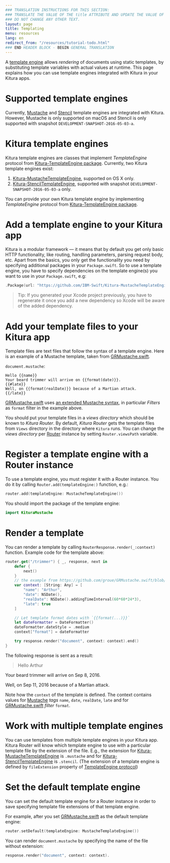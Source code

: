 ```yaml
---
### TRANSLATION INSTRUCTIONS FOR THIS SECTION:
### TRANSLATE THE VALUE OF THE title ATTRIBUTE AND UPDATE THE VALUE OF THE lang ATTRIBUTE. 
### DO NOT CHANGE ANY OTHER TEXT. 
layout: page
title: Templating
menu: resources
lang: en
redirect_from: "/resources/tutorial-todo.html"
### END HEADER BLOCK - BEGIN GENERAL TRANSLATION
---
```


A [template engine](https://en.wikipedia.org/wiki/Template_processor) allows _rendering_ of documents using static templates, by substituting template variables with actual values at runtime. This page explains how you can use template engines integrated with Kitura in your Kitura apps.

# Supported template engines
Currently, [Mustache](https://mustache.github.io) and [Stencil](https://github.com/kylef/Stencil) template engines are integrated with Kitura. However, Mustache is only supported on macOS and Stencil is only supported with snapshot `DEVELOPMENT-SNAPSHOT-2016-05-03-a`.

# Kitura template engines
Kitura template engines are classes that implement _TemplateEngine_ protocol from [Kitura-TemplateEngine package](https://github.com/IBM-Swift/Kitura-TemplateEngine/blob/master/Sources/KituraTemplateEngine/TemplateEngine.swift). Currently, two Kitura template engines exist:

1. [Kitura-MustacheTemplateEngine](https://github.com/IBM-Swift/Kitura-MustacheTemplateEngine), supported on OS X only.
2. [Kitura-StencilTemplateEngine](https://github.com/IBM-Swift/Kitura-StencilTemplateEngine), supported with snapshot `DEVELOPMENT-SNAPSHOT-2016-05-03-a` only.

You can provide your own Kitura template engine by implementing _TemplateEngine_ protocol from [Kitura-TemplateEngine package](https://github.com/IBM-Swift/Kitura-TemplateEngine/blob/master/Sources/KituraTemplateEngine/TemplateEngine.swift).
 
# Add a template engine to your Kitura app 
Kitura is a modular framework &mdash; it means that by default you get only basic HTTP functionality, like routing, handling parameters, parsing request body, etc. Apart from the basics, you only get the functionality you need by specifying additional packages in your `Package.swift`. So to use a template engine, you have to specify dependencies on the template engine(s) you want to use in your `Package.swift`, e.g:
```swift
.Package(url: "https://github.com/IBM-Swift/Kitura-MustacheTemplateEngine.git", majorVersion: 0, minor: 28)
```

>Tip: If you generated your Xcode project previously, you have to regenerate it once you add a new dependency so Xcode will be aware of the added dependency.

# Add your template files to your Kitura app
Template files are text files that follow the syntax of a template engine. Here is an example of a Mustache template, taken from [GRMustache.swift](https://github.com/groue/GRMustache.swift).

`document.mustache`:

```
Hello {{name}}
Your beard trimmer will arrive on {{format(date)}}.
{{#late}}
Well, on {{format(realDate)}} because of a Martian attack.
{{/late}}
```

[GRMustache.swift](https://github.com/groue/GRMustache.swift) uses [an extended Mustache syntax](https://github.com/groue/GRMustache.swift#features), in particular _Filters_ as `format` filter in the example above.

You should put your template files in a _views directory_ which should be known to _Kitura Router_. By default, _Kitura Router_ gets the template files from `Views` directory in the directory where `Kitura` runs. You can change the _views directory_ per [Router](https://github.com/IBM-Swift/Kitura/blob/master/Sources/Kitura/Router.swift) instance by setting `Router.viewsPath` variable.

# Register a template engine with a Router instance
To use a template engine, you must register it with a Router instance. You do it by calling `Router.add(templateEngine:)` function, e.g.:

```swift
router.add(templateEngine: MustacheTemplateEngine())
```

You should import the package of the template engine:
```swift
import KituraMustache
```

# Render a template
You can render a template by calling `RouterResponse.render(_:context)` function. Example code for the template above:

```swift
router.get("/trimmer") { _, response, next in
    defer {
        next()
    }
    // the example from https://github.com/groue/GRMustache.swift/blob/master/README.md
    var context: [String: Any] = [
        "name": "Arthur",
        "date": NSDate(),
        "realDate": NSDate().addingTimeInterval(60*60*24*3),
        "late": true
    ]

    // Let template format dates with `{{format(...)}}`
    let dateFormatter = DateFormatter()
    dateFormatter.dateStyle = .medium
    context["format"] = dateFormatter

    try response.render("document", context: context).end()
}
```

The following response is sent as a result:
> Hello Arthur
> 
Your beard trimmer will arrive on Sep 8, 2016.
>
Well, on Sep 11, 2016 because of a Martian attack.

Note how the `context` of the template is defined. The context contains values for [Mustache](https://mustache.github.io) _tags_ `name`, `date`, `realDate`, `late` and for [GRMustache.swift](https://github.com/groue/GRMustache.swift) _filter_ `format`.

# Work with multiple template engines
You can use templates from multiple template engines in your Kitura app. Kitura Router will know which template engine to use with a particular template file by the extension of the file. E.g., the extension for [Kitura-MustacheTemplateEngine](https://github.com/IBM-Swift/Kitura-MustacheTemplateEngine) is `.mustache` and for [Kitura-StencilTemplateEngine](https://github.com/IBM-Swift/Kitura-StencilTemplateEngine) is `.stencil`. (The extension of a template engine is defined by `fileExtension` property of [TemplateEngine protocol](https://github.com/IBM-Swift/Kitura-TemplateEngine/blob/master/Sources/KituraTemplateEngine/TemplateEngine.swift))

# Set the default template engine
You can set the default template engine for a Router instance in order to save specifying template file extensions of that template engine.

For example, after you set [GRMustache.swift](https://github.com/groue/GRMustache.swift) as the default template engine:
```swift
router.setDefault(templateEngine: MustacheTemplateEngine())
```

You can render `document.mustache` by specifying the name of the file without extension:
```swift
response.render("document", context: context).
```
